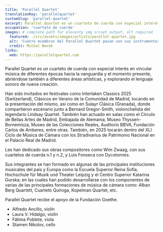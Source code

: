 ```yaml
---
title: 'Parallel Quartet'
translationKey: 'parallelquartet'
customSlug: 'parallel-quartet'
excerpt: Parallel Quartet es un cuarteto de cuerda con especial interés en la difusión de la música contemporánea y del s.XX.
occupation: 'cuarteto de cuerda'
images: # complete path for eleventy img srcset output, alt required
  featured: ./src/assets/images/artists/parallel-quartet.jpg
  alt: 'Cuatro miembros del Parallel Quartet posan con sus instrumentos de cuerda ante un fondo de madera: Alfredo Ancillo y Laura V. Hidalgo con violines, Fátima Poblete con viola y Stamen Nikolov con cello.'
  credit: Michal Novak
links:
  web: https://parallelquartet.com
---
```


Parallel Quartet es un cuarteto de cuerda con especial interés en vincular música de diferentes épocas hacia la vanguardia y el momento presente, abriéndose también a diferentes áreas artísticas, y explorando el lenguaje sonoro de nueva creación.

Han sido invitados en festivales como Interlaken Classics 2025 (Switzerland), Clásicos en Verano de la Comunidad de Madrid, tocando en la presentación del mismo, así como en Sulayr Clásica (Granada), donde compartieron escenario junto a Bernard Gregor-Smith, violonchelista del legendario Lindsay Quartet. También han actuado en salas como el Círculo de Bellas Artes de Madrid, Embajada de Alemania, Museo Thyssen-Bornemisza, Museo de las Colecciones Reales, Auditorio BBVA, Fundación Carlos de Amberes, entre otras. También, en 2025 tocarán dentro del XLI Ciclo de Música de Cámara con los Stradivarius de Patrimonio Nacional en el Palacio Real de Madrid.

Les han dedicado sus obras compositores como Wim Zwaag, con sus cuartetos de cuerda n.1 y n.2, y Luis Fonseca con Dycotomies.

Sus integrantes se han formado en algunas de las principales instituciones musicales del país y Europa como la Escuela Superior Reina Sofía, Hochschule für Musik und Theater Leipzig y el Centro Superior Katarina Gurska; en las cuales han podido desarrollarse con los componentes de varias de las principales formaciones de música de cámara como: Alban Berg Quartett, Cuarteto Quiroga, Kopelman Quartet, etc.

Parallel Quartet recibe el apoyo de la Fundación Goethe.

- Alfredo Ancillo, violín
- Laura V. Hidalgo, violín
- Fátima Poblete, viola
- Stamen Nikolov, cello

